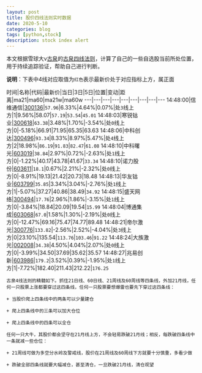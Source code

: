 ```yaml
---
layout: post
title: 股价四线法则实时数据
date: 2020-5-10
categories: blog
tags: [python,stock]
description: stock index alert
---
```



本文根据雪球大v[古泉](https://xueqiu.com/u/7148646888)的[古泉四线法则](https://xueqiu.com/7148646888/130498192)，计算了自己的一些自选股当前所处位置，用于持续追踪验证，帮助自己进行判断。

**说明**：下表中4线对应取值为`红色`表示最新价处于对应指标上方，属正面

时间|名称|代码|最新价|当日|3日|5日|位置|变动|距离|ma21|ma60|ma21w|ma60w
---|---|---|---|---|---|---|---|---
14:48:00|信维通信|[300136](https://xueqiu.com/S/SZ300136)|`57.96`|6.33%|4.64%|0.07%|处`3`线上方|1|9.56%|58.07|`57.19`|`53.54`|`45.01`
14:48:03|寒锐钴业|[300618](https://xueqiu.com/S/SZ300618)|`63.38`|3.48%|1.70%|-3.54%|处`0`线上方|0|-5.18%|66.91|71.95|65.35|63.63
14:48:06|中科创达|[300496](https://xueqiu.com/S/SZ300496)|`93.34`|8.33%|8.97%|5.47%|处`4`线上方|2|18.98%|`86.19`|`91.83`|`82.47`|`61.08`
14:48:10|中科曙光|[603019](https://xueqiu.com/S/SH603019)|`38.84`|2.97%|0.72%|-2.63%|处`1`线上方|0|-1.22%|40.17|43.78|41.67|`33.34`
14:48:10|诺力股份|[603611](https://xueqiu.com/S/SH603611)|`18.1`|0.67%|2.21%|-2.32%|处`0`线上方|0|-8.91%|19.13|21.42|20.73|18.48
14:48:13|华友钴业|[603799](https://xueqiu.com/S/SH603799)|`35.85`|3.34%|3.04%|-2.76%|处`1`线上方|1|-5.07%|37.27|40.86|38.49|`34.92`
14:48:15|盛天网络|[300494](https://xueqiu.com/S/SZ300494)|`17.76`|2.96%|1.86%|-3.15%|处`1`线上方|0|-3.84%|18.84|20.09|19.54|`15.99`
14:48:04|博通集成|[603068](https://xueqiu.com/S/SH603068)|`67.0`|1.58%|1.30%|-2.19%|处`0`线上方|0|-12.47%|69.16|75.47|74.77|89.48
14:48:21|帝尔激光|[300776](https://xueqiu.com/S/SZ300776)|`133.82`|-2.56%|2.52%|-4.04%|处`3`线上方|0|23.10%|135.54|`113.76`|`103.46`|`91.22`
14:48:24|大族激光|[002008](https://xueqiu.com/S/SZ002008)|`34.38`|4.50%|4.04%|2.07%|处`0`线上方|0|-3.99%|34.50|37.69|35.62|35.57
14:48:27|兆易创新|[603986](https://xueqiu.com/S/SH603986)|`179.2`|3.52%|0.39%|-1.95%|处`1`线上方|1|-7.72%|182.40|211.43|212.22|`176.25`

```
古泉4线法则的精髓如下。抓住21日线、60日线、21周线及60周线等四条线，外加21月线，任何一只股票上涨都要穿过这四条线，任何一只股票要想爆雷也要先下穿过这四条线：

+ 当股价爬上四条线中的两条可以少量建仓

+ 爬上四条线中的三条可以加大仓位

+ 爬上四条线中的四条可以全仓

任何一只大牛，其股价都会坚守在21月线上方，不会轻易跌破21月线；相反，每跌破四条线中一条就减一些仓位：

+ 21周线可做为多空分水岭及警戒线，股价在21周线及60周线下方就要十分慎重，多看少做

+ 跌破全部四条线就要大幅减仓，甚至清仓，一旦跌破21月线，清仓观望
```